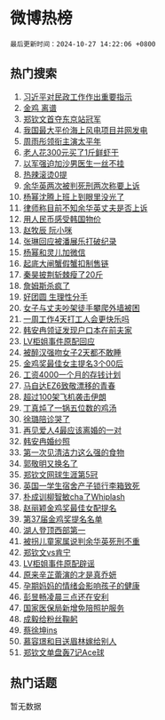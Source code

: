 # 微博热榜

`最后更新时间：2024-10-27 14:22:06 +0800`

## 热门搜索

1. [习近平对民政工作作出重要指示](https://m.weibo.cn/search?containerid=100103type%3D1%26t%3D10%26q%3D%23%E4%B9%A0%E8%BF%91%E5%B9%B3%E5%AF%B9%E6%B0%91%E6%94%BF%E5%B7%A5%E4%BD%9C%E4%BD%9C%E5%87%BA%E9%87%8D%E8%A6%81%E6%8C%87%E7%A4%BA%23&stream_entry_id=51&isnewpage=1&extparam=seat%3D1%26c_type%3D51%26pos%3D0%26cate%3D10103%26q%3D%2523%25E4%25B9%25A0%25E8%25BF%2591%25E5%25B9%25B3%25E5%25AF%25B9%25E6%25B0%2591%25E6%2594%25BF%25E5%25B7%25A5%25E4%25BD%259C%25E4%25BD%259C%25E5%2587%25BA%25E9%2587%258D%25E8%25A6%2581%25E6%258C%2587%25E7%25A4%25BA%2523%26dgr%3D0%26filter_type%3Drealtimehot%26stream_entry_id%3D51%26display_time%3D1730010125%26pre_seqid%3D17300101251360221671244)
1. [金鸡 离谱](https://m.weibo.cn/search?containerid=100103type%3D1%26t%3D10%26q%3D%E9%87%91%E9%B8%A1+%E7%A6%BB%E8%B0%B1&stream_entry_id=31&isnewpage=1&extparam=seat%3D1%26c_type%3D31%26pos%3D0%26cate%3D5001%26lcate%3D5001%26stream_entry_id%3D31%26realpos%3D1%26band_rank%3D1%26dgr%3D0%26q%3D%25E9%2587%2591%25E9%25B8%25A1%2520%25E7%25A6%25BB%25E8%25B0%25B1%26filter_type%3Drealtimehot%26flag%3D1%26display_time%3D1730010125%26pre_seqid%3D17300101251360221671244)
1. [郑钦文首夺东京站冠军](https://m.weibo.cn/search?containerid=100103type%3D1%26t%3D10%26q%3D%23%E9%83%91%E9%92%A6%E6%96%87%E9%A6%96%E5%A4%BA%E4%B8%9C%E4%BA%AC%E7%AB%99%E5%86%A0%E5%86%9B%23&stream_entry_id=31&isnewpage=1&extparam=seat%3D1%26c_type%3D31%26pos%3D1%26cate%3D5001%26lcate%3D5001%26stream_entry_id%3D31%26realpos%3D2%26band_rank%3D2%26dgr%3D0%26q%3D%2523%25E9%2583%2591%25E9%2592%25A6%25E6%2596%2587%25E9%25A6%2596%25E5%25A4%25BA%25E4%25B8%259C%25E4%25BA%25AC%25E7%25AB%2599%25E5%2586%25A0%25E5%2586%259B%2523%26filter_type%3Drealtimehot%26flag%3D1%26display_time%3D1730010125%26pre_seqid%3D17300101251360221671244)
1. [我国最大平价海上风电项目并网发电](https://m.weibo.cn/search?containerid=100103type%3D1%26t%3D10%26q%3D%23%E6%88%91%E5%9B%BD%E6%9C%80%E5%A4%A7%E5%B9%B3%E4%BB%B7%E6%B5%B7%E4%B8%8A%E9%A3%8E%E7%94%B5%E9%A1%B9%E7%9B%AE%E5%B9%B6%E7%BD%91%E5%8F%91%E7%94%B5%23&stream_entry_id=31&isnewpage=1&extparam=seat%3D1%26c_type%3D31%26pos%3D2%26cate%3D5001%26lcate%3D5001%26stream_entry_id%3D31%26realpos%3D3%26band_rank%3D3%26dgr%3D0%26q%3D%2523%25E6%2588%2591%25E5%259B%25BD%25E6%259C%2580%25E5%25A4%25A7%25E5%25B9%25B3%25E4%25BB%25B7%25E6%25B5%25B7%25E4%25B8%258A%25E9%25A3%258E%25E7%2594%25B5%25E9%25A1%25B9%25E7%259B%25AE%25E5%25B9%25B6%25E7%25BD%2591%25E5%258F%2591%25E7%2594%25B5%2523%26filter_type%3Drealtimehot%26flag%3D0%26display_time%3D1730010125%26pre_seqid%3D17300101251360221671244)
1. [周雨彤领衔主演太平年](https://m.weibo.cn/search?containerid=100103type%3D1%26t%3D10%26q%3D%23%E5%91%A8%E9%9B%A8%E5%BD%A4%E9%A2%86%E8%A1%94%E4%B8%BB%E6%BC%94%E5%A4%AA%E5%B9%B3%E5%B9%B4%23&stream_entry_id=31&isnewpage=1&extparam=seat%3D1%26c_type%3D31%26pos%3D3%26cate%3D5001%26lcate%3D5001%26stream_entry_id%3D31%26realpos%3D4%26band_rank%3D4%26dgr%3D0%26q%3D%2523%25E5%2591%25A8%25E9%259B%25A8%25E5%25BD%25A4%25E9%25A2%2586%25E8%25A1%2594%25E4%25B8%25BB%25E6%25BC%2594%25E5%25A4%25AA%25E5%25B9%25B3%25E5%25B9%25B4%2523%26filter_type%3Drealtimehot%26flag%3D2%26display_time%3D1730010125%26pre_seqid%3D17300101251360221671244)
1. [老人花300元买了1斤鲜虾干](https://m.weibo.cn/search?containerid=100103type%3D1%26t%3D10%26q%3D%23%E8%80%81%E4%BA%BA%E8%8A%B1300%E5%85%83%E4%B9%B0%E4%BA%861%E6%96%A4%E9%B2%9C%E8%99%BE%E5%B9%B2%23&stream_entry_id=31&isnewpage=1&extparam=seat%3D1%26c_type%3D31%26pos%3D4%26cate%3D5001%26lcate%3D5001%26stream_entry_id%3D31%26realpos%3D5%26band_rank%3D5%26dgr%3D0%26q%3D%2523%25E8%2580%2581%25E4%25BA%25BA%25E8%258A%25B1300%25E5%2585%2583%25E4%25B9%25B0%25E4%25BA%25861%25E6%2596%25A4%25E9%25B2%259C%25E8%2599%25BE%25E5%25B9%25B2%2523%26filter_type%3Drealtimehot%26flag%3D0%26display_time%3D1730010125%26pre_seqid%3D17300101251360221671244)
1. [以军强迫加沙男医生一丝不挂](https://m.weibo.cn/search?containerid=100103type%3D1%26t%3D10%26q%3D%23%E4%BB%A5%E5%86%9B%E5%BC%BA%E8%BF%AB%E5%8A%A0%E6%B2%99%E7%94%B7%E5%8C%BB%E7%94%9F%E4%B8%80%E4%B8%9D%E4%B8%8D%E6%8C%82%23&stream_entry_id=31&isnewpage=1&extparam=seat%3D1%26c_type%3D31%26pos%3D5%26cate%3D5001%26lcate%3D5001%26stream_entry_id%3D31%26realpos%3D6%26band_rank%3D6%26dgr%3D0%26q%3D%2523%25E4%25BB%25A5%25E5%2586%259B%25E5%25BC%25BA%25E8%25BF%25AB%25E5%258A%25A0%25E6%25B2%2599%25E7%2594%25B7%25E5%258C%25BB%25E7%2594%259F%25E4%25B8%2580%25E4%25B8%259D%25E4%25B8%258D%25E6%258C%2582%2523%26filter_type%3Drealtimehot%26flag%3D0%26display_time%3D1730010125%26pre_seqid%3D17300101251360221671244)
1. [热辣滚烫0提](https://m.weibo.cn/search?containerid=100103type%3D1%26t%3D10%26q%3D%23%E7%83%AD%E8%BE%A3%E6%BB%9A%E7%83%AB0%E6%8F%90%23&stream_entry_id=31&isnewpage=1&extparam=seat%3D1%26c_type%3D31%26pos%3D6%26cate%3D5001%26lcate%3D5001%26stream_entry_id%3D31%26realpos%3D7%26band_rank%3D7%26dgr%3D0%26q%3D%2523%25E7%2583%25AD%25E8%25BE%25A3%25E6%25BB%259A%25E7%2583%25AB0%25E6%258F%2590%2523%26filter_type%3Drealtimehot%26flag%3D2%26display_time%3D1730010125%26pre_seqid%3D17300101251360221671244)
1. [余华英两次被判死刑两次称要上诉](https://m.weibo.cn/search?containerid=100103type%3D1%26t%3D10%26q%3D%23%E4%BD%99%E5%8D%8E%E8%8B%B1%E4%B8%A4%E6%AC%A1%E8%A2%AB%E5%88%A4%E6%AD%BB%E5%88%91%E4%B8%A4%E6%AC%A1%E7%A7%B0%E8%A6%81%E4%B8%8A%E8%AF%89%23&stream_entry_id=31&isnewpage=1&extparam=seat%3D1%26c_type%3D31%26pos%3D7%26cate%3D5001%26lcate%3D5001%26stream_entry_id%3D31%26realpos%3D8%26band_rank%3D8%26dgr%3D0%26q%3D%2523%25E4%25BD%2599%25E5%258D%258E%25E8%258B%25B1%25E4%25B8%25A4%25E6%25AC%25A1%25E8%25A2%25AB%25E5%2588%25A4%25E6%25AD%25BB%25E5%2588%2591%25E4%25B8%25A4%25E6%25AC%25A1%25E7%25A7%25B0%25E8%25A6%2581%25E4%25B8%258A%25E8%25AF%2589%2523%26filter_type%3Drealtimehot%26flag%3D1%26display_time%3D1730010125%26pre_seqid%3D17300101251360221671244)
1. [杨幂沈腾上班上到眼里没光了](https://m.weibo.cn/search?containerid=100103type%3D1%26t%3D10%26q%3D%E6%9D%A8%E5%B9%82%E6%B2%88%E8%85%BE%E4%B8%8A%E7%8F%AD%E4%B8%8A%E5%88%B0%E7%9C%BC%E9%87%8C%E6%B2%A1%E5%85%89%E4%BA%86&stream_entry_id=31&isnewpage=1&extparam=seat%3D1%26c_type%3D31%26pos%3D8%26cate%3D5001%26lcate%3D5001%26stream_entry_id%3D31%26realpos%3D9%26band_rank%3D9%26dgr%3D0%26q%3D%25E6%259D%25A8%25E5%25B9%2582%25E6%25B2%2588%25E8%2585%25BE%25E4%25B8%258A%25E7%258F%25AD%25E4%25B8%258A%25E5%2588%25B0%25E7%259C%25BC%25E9%2587%258C%25E6%25B2%25A1%25E5%2585%2589%25E4%25BA%2586%26filter_type%3Drealtimehot%26flag%3D0%26display_time%3D1730010125%26pre_seqid%3D17300101251360221671244)
1. [律师称目前不知余华英丈夫是否上诉](https://m.weibo.cn/search?containerid=100103type%3D1%26t%3D10%26q%3D%23%E5%BE%8B%E5%B8%88%E7%A7%B0%E7%9B%AE%E5%89%8D%E4%B8%8D%E7%9F%A5%E4%BD%99%E5%8D%8E%E8%8B%B1%E4%B8%88%E5%A4%AB%E6%98%AF%E5%90%A6%E4%B8%8A%E8%AF%89%23&stream_entry_id=31&isnewpage=1&extparam=seat%3D1%26c_type%3D31%26pos%3D9%26cate%3D5001%26lcate%3D5001%26stream_entry_id%3D31%26realpos%3D10%26band_rank%3D10%26dgr%3D0%26q%3D%2523%25E5%25BE%258B%25E5%25B8%2588%25E7%25A7%25B0%25E7%259B%25AE%25E5%2589%258D%25E4%25B8%258D%25E7%259F%25A5%25E4%25BD%2599%25E5%258D%258E%25E8%258B%25B1%25E4%25B8%2588%25E5%25A4%25AB%25E6%2598%25AF%25E5%2590%25A6%25E4%25B8%258A%25E8%25AF%2589%2523%26filter_type%3Drealtimehot%26flag%3D1%26display_time%3D1730010125%26pre_seqid%3D17300101251360221671244)
1. [用人民币感受韩国物价](https://m.weibo.cn/search?containerid=100103type%3D1%26t%3D10%26q%3D%E7%94%A8%E4%BA%BA%E6%B0%91%E5%B8%81%E6%84%9F%E5%8F%97%E9%9F%A9%E5%9B%BD%E7%89%A9%E4%BB%B7&stream_entry_id=31&isnewpage=1&extparam=seat%3D1%26c_type%3D31%26pos%3D10%26cate%3D5001%26lcate%3D5001%26stream_entry_id%3D31%26realpos%3D11%26band_rank%3D11%26dgr%3D0%26q%3D%25E7%2594%25A8%25E4%25BA%25BA%25E6%25B0%2591%25E5%25B8%2581%25E6%2584%259F%25E5%258F%2597%25E9%259F%25A9%25E5%259B%25BD%25E7%2589%25A9%25E4%25BB%25B7%26filter_type%3Drealtimehot%26flag%3D1%26display_time%3D1730010125%26pre_seqid%3D17300101251360221671244)
1. [赵牧辰 阮小咪](https://m.weibo.cn/search?containerid=100103type%3D1%26t%3D10%26q%3D%E8%B5%B5%E7%89%A7%E8%BE%B0+%E9%98%AE%E5%B0%8F%E5%92%AA&stream_entry_id=31&isnewpage=1&extparam=seat%3D1%26c_type%3D31%26pos%3D11%26cate%3D5001%26lcate%3D5001%26stream_entry_id%3D31%26realpos%3D12%26band_rank%3D12%26dgr%3D0%26q%3D%25E8%25B5%25B5%25E7%2589%25A7%25E8%25BE%25B0%2520%25E9%2598%25AE%25E5%25B0%258F%25E5%2592%25AA%26filter_type%3Drealtimehot%26flag%3D1%26display_time%3D1730010125%26pre_seqid%3D17300101251360221671244)
1. [张琳回应被潘展乐打破纪录](https://m.weibo.cn/search?containerid=100103type%3D1%26t%3D10%26q%3D%E5%BC%A0%E7%90%B3%E5%9B%9E%E5%BA%94%E8%A2%AB%E6%BD%98%E5%B1%95%E4%B9%90%E6%89%93%E7%A0%B4%E7%BA%AA%E5%BD%95&stream_entry_id=31&isnewpage=1&extparam=seat%3D1%26c_type%3D31%26pos%3D12%26cate%3D5001%26lcate%3D5001%26stream_entry_id%3D31%26realpos%3D13%26band_rank%3D13%26dgr%3D0%26q%3D%25E5%25BC%25A0%25E7%2590%25B3%25E5%259B%259E%25E5%25BA%2594%25E8%25A2%25AB%25E6%25BD%2598%25E5%25B1%2595%25E4%25B9%2590%25E6%2589%2593%25E7%25A0%25B4%25E7%25BA%25AA%25E5%25BD%2595%26filter_type%3Drealtimehot%26flag%3D1%26display_time%3D1730010125%26pre_seqid%3D17300101251360221671244)
1. [杨幂和灵儿加微信](https://m.weibo.cn/search?containerid=100103type%3D1%26t%3D10%26q%3D%E6%9D%A8%E5%B9%82%E5%92%8C%E7%81%B5%E5%84%BF%E5%8A%A0%E5%BE%AE%E4%BF%A1&stream_entry_id=31&isnewpage=1&extparam=seat%3D1%26c_type%3D31%26pos%3D13%26cate%3D5001%26lcate%3D5001%26stream_entry_id%3D31%26realpos%3D14%26band_rank%3D14%26dgr%3D0%26q%3D%25E6%259D%25A8%25E5%25B9%2582%25E5%2592%258C%25E7%2581%25B5%25E5%2584%25BF%25E5%258A%25A0%25E5%25BE%25AE%25E4%25BF%25A1%26filter_type%3Drealtimehot%26flag%3D1%26display_time%3D1730010125%26pre_seqid%3D17300101251360221671244)
1. [起底大闸蟹假蟹扣制售链](https://m.weibo.cn/search?containerid=100103type%3D1%26t%3D10%26q%3D%23%E8%B5%B7%E5%BA%95%E5%A4%A7%E9%97%B8%E8%9F%B9%E5%81%87%E8%9F%B9%E6%89%A3%E5%88%B6%E5%94%AE%E9%93%BE%23&stream_entry_id=31&isnewpage=1&extparam=seat%3D1%26c_type%3D31%26pos%3D14%26cate%3D5001%26lcate%3D5001%26stream_entry_id%3D31%26realpos%3D15%26band_rank%3D15%26dgr%3D0%26q%3D%2523%25E8%25B5%25B7%25E5%25BA%2595%25E5%25A4%25A7%25E9%2597%25B8%25E8%259F%25B9%25E5%2581%2587%25E8%259F%25B9%25E6%2589%25A3%25E5%2588%25B6%25E5%2594%25AE%25E9%2593%25BE%2523%26filter_type%3Drealtimehot%26flag%3D1%26display_time%3D1730010125%26pre_seqid%3D17300101251360221671244)
1. [秦昊披荆斩棘瘦了20斤](https://m.weibo.cn/search?containerid=100103type%3D1%26t%3D10%26q%3D%E7%A7%A6%E6%98%8A%E6%8A%AB%E8%8D%86%E6%96%A9%E6%A3%98%E7%98%A6%E4%BA%8620%E6%96%A4&stream_entry_id=31&isnewpage=1&extparam=seat%3D1%26c_type%3D31%26pos%3D15%26cate%3D5001%26lcate%3D5001%26stream_entry_id%3D31%26realpos%3D16%26band_rank%3D16%26dgr%3D0%26q%3D%25E7%25A7%25A6%25E6%2598%258A%25E6%258A%25AB%25E8%258D%2586%25E6%2596%25A9%25E6%25A3%2598%25E7%2598%25A6%25E4%25BA%258620%25E6%2596%25A4%26filter_type%3Drealtimehot%26flag%3D1%26display_time%3D1730010125%26pre_seqid%3D17300101251360221671244)
1. [詹姆斯杀疯了](https://m.weibo.cn/search?containerid=100103type%3D1%26t%3D10%26q%3D%23%E8%A9%B9%E5%A7%86%E6%96%AF%E6%9D%80%E7%96%AF%E4%BA%86%23&stream_entry_id=31&isnewpage=1&extparam=seat%3D1%26c_type%3D31%26pos%3D16%26cate%3D5001%26lcate%3D5001%26stream_entry_id%3D31%26realpos%3D17%26band_rank%3D17%26dgr%3D0%26q%3D%2523%25E8%25A9%25B9%25E5%25A7%2586%25E6%2596%25AF%25E6%259D%2580%25E7%2596%25AF%25E4%25BA%2586%2523%26filter_type%3Drealtimehot%26flag%3D1%26display_time%3D1730010125%26pre_seqid%3D17300101251360221671244)
1. [好团圆 生理性分手](https://m.weibo.cn/search?containerid=100103type%3D1%26t%3D10%26q%3D%E5%A5%BD%E5%9B%A2%E5%9C%86+%E7%94%9F%E7%90%86%E6%80%A7%E5%88%86%E6%89%8B&stream_entry_id=31&isnewpage=1&extparam=seat%3D1%26c_type%3D31%26pos%3D17%26cate%3D5001%26lcate%3D5001%26stream_entry_id%3D31%26realpos%3D18%26band_rank%3D18%26dgr%3D0%26q%3D%25E5%25A5%25BD%25E5%259B%25A2%25E5%259C%2586%2520%25E7%2594%259F%25E7%2590%2586%25E6%2580%25A7%25E5%2588%2586%25E6%2589%258B%26filter_type%3Drealtimehot%26flag%3D0%26display_time%3D1730010125%26pre_seqid%3D17300101251360221671244)
1. [女子与丈夫吵架徒手攀爬外墙被困](https://m.weibo.cn/search?containerid=100103type%3D1%26t%3D10%26q%3D%23%E5%A5%B3%E5%AD%90%E4%B8%8E%E4%B8%88%E5%A4%AB%E5%90%B5%E6%9E%B6%E5%BE%92%E6%89%8B%E6%94%80%E7%88%AC%E5%A4%96%E5%A2%99%E8%A2%AB%E5%9B%B0%23&stream_entry_id=31&isnewpage=1&extparam=seat%3D1%26c_type%3D31%26pos%3D18%26cate%3D5001%26lcate%3D5001%26stream_entry_id%3D31%26realpos%3D19%26band_rank%3D19%26dgr%3D0%26q%3D%2523%25E5%25A5%25B3%25E5%25AD%2590%25E4%25B8%258E%25E4%25B8%2588%25E5%25A4%25AB%25E5%2590%25B5%25E6%259E%25B6%25E5%25BE%2592%25E6%2589%258B%25E6%2594%2580%25E7%2588%25AC%25E5%25A4%2596%25E5%25A2%2599%25E8%25A2%25AB%25E5%259B%25B0%2523%26filter_type%3Drealtimehot%26flag%3D1%26display_time%3D1730010125%26pre_seqid%3D17300101251360221671244)
1. [一周工作4天打工人会更快乐吗](https://m.weibo.cn/search?containerid=100103type%3D1%26t%3D10%26q%3D%23%E4%B8%80%E5%91%A8%E5%B7%A5%E4%BD%9C4%E5%A4%A9%E6%89%93%E5%B7%A5%E4%BA%BA%E4%BC%9A%E6%9B%B4%E5%BF%AB%E4%B9%90%E5%90%97%23&stream_entry_id=31&isnewpage=1&extparam=seat%3D1%26c_type%3D31%26pos%3D19%26cate%3D5001%26lcate%3D5001%26stream_entry_id%3D31%26realpos%3D20%26band_rank%3D20%26dgr%3D0%26q%3D%2523%25E4%25B8%2580%25E5%2591%25A8%25E5%25B7%25A5%25E4%25BD%259C4%25E5%25A4%25A9%25E6%2589%2593%25E5%25B7%25A5%25E4%25BA%25BA%25E4%25BC%259A%25E6%259B%25B4%25E5%25BF%25AB%25E4%25B9%2590%25E5%2590%2597%2523%26filter_type%3Drealtimehot%26flag%3D0%26display_time%3D1730010125%26pre_seqid%3D17300101251360221671244)
1. [韩安冉领证发现户口本在前夫家](https://m.weibo.cn/search?containerid=100103type%3D1%26t%3D10%26q%3D%23%E9%9F%A9%E5%AE%89%E5%86%89%E9%A2%86%E8%AF%81%E5%8F%91%E7%8E%B0%E6%88%B7%E5%8F%A3%E6%9C%AC%E5%9C%A8%E5%89%8D%E5%A4%AB%E5%AE%B6%23&stream_entry_id=31&isnewpage=1&extparam=seat%3D1%26c_type%3D31%26pos%3D20%26cate%3D5001%26lcate%3D5001%26stream_entry_id%3D31%26realpos%3D21%26band_rank%3D21%26dgr%3D0%26q%3D%2523%25E9%259F%25A9%25E5%25AE%2589%25E5%2586%2589%25E9%25A2%2586%25E8%25AF%2581%25E5%258F%2591%25E7%258E%25B0%25E6%2588%25B7%25E5%258F%25A3%25E6%259C%25AC%25E5%259C%25A8%25E5%2589%258D%25E5%25A4%25AB%25E5%25AE%25B6%2523%26filter_type%3Drealtimehot%26flag%3D1%26display_time%3D1730010125%26pre_seqid%3D17300101251360221671244)
1. [LV柜姐事件原配回应](https://m.weibo.cn/search?containerid=100103type%3D1%26t%3D10%26q%3D%23LV%E6%9F%9C%E5%A7%90%E4%BA%8B%E4%BB%B6%E5%8E%9F%E9%85%8D%E5%9B%9E%E5%BA%94%23&stream_entry_id=31&isnewpage=1&extparam=seat%3D1%26c_type%3D31%26pos%3D21%26cate%3D5001%26lcate%3D5001%26stream_entry_id%3D31%26realpos%3D22%26band_rank%3D22%26dgr%3D0%26q%3D%2523LV%25E6%259F%259C%25E5%25A7%2590%25E4%25BA%258B%25E4%25BB%25B6%25E5%258E%259F%25E9%2585%258D%25E5%259B%259E%25E5%25BA%2594%2523%26filter_type%3Drealtimehot%26flag%3D2%26display_time%3D1730010125%26pre_seqid%3D17300101251360221671244)
1. [被醉汉强吻女子2天都不敢睡](https://m.weibo.cn/search?containerid=100103type%3D1%26t%3D10%26q%3D%23%E8%A2%AB%E9%86%89%E6%B1%89%E5%BC%BA%E5%90%BB%E5%A5%B3%E5%AD%902%E5%A4%A9%E9%83%BD%E4%B8%8D%E6%95%A2%E7%9D%A1%23&stream_entry_id=31&isnewpage=1&extparam=seat%3D1%26c_type%3D31%26pos%3D22%26cate%3D5001%26lcate%3D5001%26stream_entry_id%3D31%26realpos%3D23%26band_rank%3D23%26dgr%3D0%26q%3D%2523%25E8%25A2%25AB%25E9%2586%2589%25E6%25B1%2589%25E5%25BC%25BA%25E5%2590%25BB%25E5%25A5%25B3%25E5%25AD%25902%25E5%25A4%25A9%25E9%2583%25BD%25E4%25B8%258D%25E6%2595%25A2%25E7%259D%25A1%2523%26filter_type%3Drealtimehot%26flag%3D2%26display_time%3D1730010125%26pre_seqid%3D17300101251360221671244)
1. [金鸡奖最佳女主提名3个00后](https://m.weibo.cn/search?containerid=100103type%3D1%26t%3D10%26q%3D%23%E9%87%91%E9%B8%A1%E5%A5%96%E6%9C%80%E4%BD%B3%E5%A5%B3%E4%B8%BB%E6%8F%90%E5%90%8D3%E4%B8%AA00%E5%90%8E%23&stream_entry_id=31&isnewpage=1&extparam=seat%3D1%26c_type%3D31%26pos%3D23%26cate%3D5001%26lcate%3D5001%26stream_entry_id%3D31%26realpos%3D24%26band_rank%3D24%26dgr%3D0%26q%3D%2523%25E9%2587%2591%25E9%25B8%25A1%25E5%25A5%2596%25E6%259C%2580%25E4%25BD%25B3%25E5%25A5%25B3%25E4%25B8%25BB%25E6%258F%2590%25E5%2590%258D3%25E4%25B8%25AA00%25E5%2590%258E%2523%26filter_type%3Drealtimehot%26flag%3D1%26display_time%3D1730010125%26pre_seqid%3D17300101251360221671244)
1. [工资4000一个月的存钱计划](https://m.weibo.cn/search?containerid=100103type%3D1%26t%3D10%26q%3D%E5%B7%A5%E8%B5%844000%E4%B8%80%E4%B8%AA%E6%9C%88%E7%9A%84%E5%AD%98%E9%92%B1%E8%AE%A1%E5%88%92&stream_entry_id=31&isnewpage=1&extparam=seat%3D1%26c_type%3D31%26pos%3D24%26cate%3D5001%26lcate%3D5001%26stream_entry_id%3D31%26realpos%3D25%26band_rank%3D25%26dgr%3D0%26q%3D%25E5%25B7%25A5%25E8%25B5%25844000%25E4%25B8%2580%25E4%25B8%25AA%25E6%259C%2588%25E7%259A%2584%25E5%25AD%2598%25E9%2592%25B1%25E8%25AE%25A1%25E5%2588%2592%26filter_type%3Drealtimehot%26flag%3D1%26display_time%3D1730010125%26pre_seqid%3D17300101251360221671244)
1. [马自达EZ6致敬漂移的青春](https://m.weibo.cn/search?containerid=100103type%3D1%26t%3D10%26q%3D%23%E9%A9%AC%E8%87%AA%E8%BE%BEEZ6%E8%87%B4%E6%95%AC%E6%BC%82%E7%A7%BB%E7%9A%84%E9%9D%92%E6%98%A5%23&stream_entry_id=31&isnewpage=1&extparam=seat%3D1%26c_type%3D31%26pos%3D25%26cate%3D5001%26dgr%3D0%26stream_entry_id%3D31%26adid%3D260457%26realpos%3D26%26lcate%3D5001%26filter_type%3Drealtimehot%26q%3D%2523%25E9%25A9%25AC%25E8%2587%25AA%25E8%25BE%25BEEZ6%25E8%2587%25B4%25E6%2595%25AC%25E6%25BC%2582%25E7%25A7%25BB%25E7%259A%2584%25E9%259D%2592%25E6%2598%25A5%2523%26band_rank%3D26%26flag%3D0%26display_time%3D1730010125%26pre_seqid%3D17300101251360221671244)
1. [超过100架飞机袭击伊朗](https://m.weibo.cn/search?containerid=100103type%3D1%26t%3D10%26q%3D%23%E8%B6%85%E8%BF%87100%E6%9E%B6%E9%A3%9E%E6%9C%BA%E8%A2%AD%E5%87%BB%E4%BC%8A%E6%9C%97%23&stream_entry_id=31&isnewpage=1&extparam=seat%3D1%26c_type%3D31%26pos%3D26%26cate%3D5001%26lcate%3D5001%26stream_entry_id%3D31%26realpos%3D27%26band_rank%3D27%26dgr%3D0%26q%3D%2523%25E8%25B6%2585%25E8%25BF%2587100%25E6%259E%25B6%25E9%25A3%259E%25E6%259C%25BA%25E8%25A2%25AD%25E5%2587%25BB%25E4%25BC%258A%25E6%259C%2597%2523%26filter_type%3Drealtimehot%26flag%3D0%26display_time%3D1730010125%26pre_seqid%3D17300101251360221671244)
1. [丁真炖了一锅五位数的鸡汤](https://m.weibo.cn/search?containerid=100103type%3D1%26t%3D10%26q%3D%E4%B8%81%E7%9C%9F%E7%82%96%E4%BA%86%E4%B8%80%E9%94%85%E4%BA%94%E4%BD%8D%E6%95%B0%E7%9A%84%E9%B8%A1%E6%B1%A4&stream_entry_id=31&isnewpage=1&extparam=seat%3D1%26c_type%3D31%26pos%3D27%26cate%3D5001%26lcate%3D5001%26stream_entry_id%3D31%26realpos%3D28%26band_rank%3D28%26dgr%3D0%26q%3D%25E4%25B8%2581%25E7%259C%259F%25E7%2582%2596%25E4%25BA%2586%25E4%25B8%2580%25E9%2594%2585%25E4%25BA%2594%25E4%25BD%258D%25E6%2595%25B0%25E7%259A%2584%25E9%25B8%25A1%25E6%25B1%25A4%26filter_type%3Drealtimehot%26flag%3D0%26display_time%3D1730010125%26pre_seqid%3D17300101251360221671244)
1. [徐璐陪诊哭了](https://m.weibo.cn/search?containerid=100103type%3D1%26t%3D10%26q%3D%E5%BE%90%E7%92%90%E9%99%AA%E8%AF%8A%E5%93%AD%E4%BA%86&stream_entry_id=31&isnewpage=1&extparam=seat%3D1%26c_type%3D31%26pos%3D28%26cate%3D5001%26lcate%3D5001%26stream_entry_id%3D31%26realpos%3D29%26band_rank%3D29%26dgr%3D0%26q%3D%25E5%25BE%2590%25E7%2592%2590%25E9%2599%25AA%25E8%25AF%258A%25E5%2593%25AD%25E4%25BA%2586%26filter_type%3Drealtimehot%26flag%3D0%26display_time%3D1730010125%26pre_seqid%3D17300101251360221671244)
1. [再见爱人4最应该离婚的一对](https://m.weibo.cn/search?containerid=100103type%3D1%26t%3D10%26q%3D%E5%86%8D%E8%A7%81%E7%88%B1%E4%BA%BA4%E6%9C%80%E5%BA%94%E8%AF%A5%E7%A6%BB%E5%A9%9A%E7%9A%84%E4%B8%80%E5%AF%B9&stream_entry_id=31&isnewpage=1&extparam=seat%3D1%26c_type%3D31%26pos%3D29%26cate%3D5001%26lcate%3D5001%26stream_entry_id%3D31%26realpos%3D30%26band_rank%3D30%26dgr%3D0%26q%3D%25E5%2586%258D%25E8%25A7%2581%25E7%2588%25B1%25E4%25BA%25BA4%25E6%259C%2580%25E5%25BA%2594%25E8%25AF%25A5%25E7%25A6%25BB%25E5%25A9%259A%25E7%259A%2584%25E4%25B8%2580%25E5%25AF%25B9%26filter_type%3Drealtimehot%26flag%3D0%26display_time%3D1730010125%26pre_seqid%3D17300101251360221671244)
1. [韩安冉婚纱照](https://m.weibo.cn/search?containerid=100103type%3D1%26t%3D10%26q%3D%23%E9%9F%A9%E5%AE%89%E5%86%89%E5%A9%9A%E7%BA%B1%E7%85%A7%23&stream_entry_id=31&isnewpage=1&extparam=seat%3D1%26c_type%3D31%26pos%3D30%26cate%3D5001%26lcate%3D5001%26stream_entry_id%3D31%26realpos%3D31%26band_rank%3D31%26dgr%3D0%26q%3D%2523%25E9%259F%25A9%25E5%25AE%2589%25E5%2586%2589%25E5%25A9%259A%25E7%25BA%25B1%25E7%2585%25A7%2523%26filter_type%3Drealtimehot%26flag%3D1%26display_time%3D1730010125%26pre_seqid%3D17300101251360221671244)
1. [第一次见清洁力这么强的食物](https://m.weibo.cn/search?containerid=100103type%3D1%26t%3D10%26q%3D%E7%AC%AC%E4%B8%80%E6%AC%A1%E8%A7%81%E6%B8%85%E6%B4%81%E5%8A%9B%E8%BF%99%E4%B9%88%E5%BC%BA%E7%9A%84%E9%A3%9F%E7%89%A9&stream_entry_id=31&isnewpage=1&extparam=seat%3D1%26c_type%3D31%26pos%3D31%26cate%3D5001%26lcate%3D5001%26stream_entry_id%3D31%26realpos%3D32%26band_rank%3D32%26dgr%3D0%26q%3D%25E7%25AC%25AC%25E4%25B8%2580%25E6%25AC%25A1%25E8%25A7%2581%25E6%25B8%2585%25E6%25B4%2581%25E5%258A%259B%25E8%25BF%2599%25E4%25B9%2588%25E5%25BC%25BA%25E7%259A%2584%25E9%25A3%259F%25E7%2589%25A9%26filter_type%3Drealtimehot%26flag%3D1%26display_time%3D1730010125%26pre_seqid%3D17300101251360221671244)
1. [郭敬明又换名了](https://m.weibo.cn/search?containerid=100103type%3D1%26t%3D10%26q%3D%23%E9%83%AD%E6%95%AC%E6%98%8E%E5%8F%88%E6%8D%A2%E5%90%8D%E4%BA%86%23&stream_entry_id=31&isnewpage=1&extparam=seat%3D1%26c_type%3D31%26pos%3D32%26cate%3D5001%26lcate%3D5001%26stream_entry_id%3D31%26realpos%3D33%26band_rank%3D33%26dgr%3D0%26q%3D%2523%25E9%2583%25AD%25E6%2595%25AC%25E6%2598%258E%25E5%258F%2588%25E6%258D%25A2%25E5%2590%258D%25E4%25BA%2586%2523%26filter_type%3Drealtimehot%26flag%3D0%26display_time%3D1730010125%26pre_seqid%3D17300101251360221671244)
1. [郑钦文网球生涯第5冠](https://m.weibo.cn/search?containerid=100103type%3D1%26t%3D10%26q%3D%23%E9%83%91%E9%92%A6%E6%96%87%E7%BD%91%E7%90%83%E7%94%9F%E6%B6%AF%E7%AC%AC5%E5%86%A0%23&stream_entry_id=31&isnewpage=1&extparam=seat%3D1%26c_type%3D31%26pos%3D33%26cate%3D5001%26lcate%3D5001%26stream_entry_id%3D31%26realpos%3D34%26band_rank%3D34%26dgr%3D0%26q%3D%2523%25E9%2583%2591%25E9%2592%25A6%25E6%2596%2587%25E7%25BD%2591%25E7%2590%2583%25E7%2594%259F%25E6%25B6%25AF%25E7%25AC%25AC5%25E5%2586%25A0%2523%26filter_type%3Drealtimehot%26flag%3D1%26display_time%3D1730010125%26pre_seqid%3D17300101251360221671244)
1. [英国一学生宿舍产子锁行李箱致死](https://m.weibo.cn/search?containerid=100103type%3D1%26t%3D10%26q%3D%23%E8%8B%B1%E5%9B%BD%E4%B8%80%E5%AD%A6%E7%94%9F%E5%AE%BF%E8%88%8D%E4%BA%A7%E5%AD%90%E9%94%81%E8%A1%8C%E6%9D%8E%E7%AE%B1%E8%87%B4%E6%AD%BB%23&stream_entry_id=31&isnewpage=1&extparam=seat%3D1%26c_type%3D31%26pos%3D34%26cate%3D5001%26lcate%3D5001%26stream_entry_id%3D31%26realpos%3D35%26band_rank%3D35%26dgr%3D0%26q%3D%2523%25E8%258B%25B1%25E5%259B%25BD%25E4%25B8%2580%25E5%25AD%25A6%25E7%2594%259F%25E5%25AE%25BF%25E8%2588%258D%25E4%25BA%25A7%25E5%25AD%2590%25E9%2594%2581%25E8%25A1%258C%25E6%259D%258E%25E7%25AE%25B1%25E8%2587%25B4%25E6%25AD%25BB%2523%26filter_type%3Drealtimehot%26flag%3D0%26display_time%3D1730010125%26pre_seqid%3D17300101251360221671244)
1. [朴成训柳智敏cha了Whiplash](https://m.weibo.cn/search?containerid=100103type%3D1%26t%3D10%26q%3D%23%E6%9C%B4%E6%88%90%E8%AE%AD%E6%9F%B3%E6%99%BA%E6%95%8Fcha%E4%BA%86Whiplash%23&stream_entry_id=31&isnewpage=1&extparam=seat%3D1%26c_type%3D31%26pos%3D35%26cate%3D5001%26lcate%3D5001%26stream_entry_id%3D31%26realpos%3D36%26band_rank%3D36%26dgr%3D0%26q%3D%2523%25E6%259C%25B4%25E6%2588%2590%25E8%25AE%25AD%25E6%259F%25B3%25E6%2599%25BA%25E6%2595%258Fcha%25E4%25BA%2586Whiplash%2523%26filter_type%3Drealtimehot%26flag%3D1%26display_time%3D1730010125%26pre_seqid%3D17300101251360221671244)
1. [赵丽颖金鸡奖最佳女配提名](https://m.weibo.cn/search?containerid=100103type%3D1%26t%3D10%26q%3D%23%E8%B5%B5%E4%B8%BD%E9%A2%96%E9%87%91%E9%B8%A1%E5%A5%96%E6%9C%80%E4%BD%B3%E5%A5%B3%E9%85%8D%E6%8F%90%E5%90%8D%23&stream_entry_id=31&isnewpage=1&extparam=seat%3D1%26c_type%3D31%26pos%3D36%26cate%3D5001%26lcate%3D5001%26stream_entry_id%3D31%26realpos%3D37%26band_rank%3D37%26dgr%3D0%26q%3D%2523%25E8%25B5%25B5%25E4%25B8%25BD%25E9%25A2%2596%25E9%2587%2591%25E9%25B8%25A1%25E5%25A5%2596%25E6%259C%2580%25E4%25BD%25B3%25E5%25A5%25B3%25E9%2585%258D%25E6%258F%2590%25E5%2590%258D%2523%26filter_type%3Drealtimehot%26flag%3D0%26display_time%3D1730010125%26pre_seqid%3D17300101251360221671244)
1. [第37届金鸡奖提名名单](https://m.weibo.cn/search?containerid=100103type%3D1%26t%3D10%26q%3D%23%E7%AC%AC37%E5%B1%8A%E9%87%91%E9%B8%A1%E5%A5%96%E6%8F%90%E5%90%8D%E5%90%8D%E5%8D%95%23&stream_entry_id=31&isnewpage=1&extparam=seat%3D1%26c_type%3D31%26pos%3D37%26cate%3D5001%26lcate%3D5001%26stream_entry_id%3D31%26realpos%3D38%26band_rank%3D38%26dgr%3D0%26q%3D%2523%25E7%25AC%25AC37%25E5%25B1%258A%25E9%2587%2591%25E9%25B8%25A1%25E5%25A5%2596%25E6%258F%2590%25E5%2590%258D%25E5%2590%258D%25E5%258D%2595%2523%26filter_type%3Drealtimehot%26flag%3D0%26display_time%3D1730010125%26pre_seqid%3D17300101251360221671244)
1. [湖人登顶西部第一](https://m.weibo.cn/search?containerid=100103type%3D1%26t%3D10%26q%3D%23%E6%B9%96%E4%BA%BA%E7%99%BB%E9%A1%B6%E8%A5%BF%E9%83%A8%E7%AC%AC%E4%B8%80%23&stream_entry_id=31&isnewpage=1&extparam=seat%3D1%26c_type%3D31%26pos%3D38%26cate%3D5001%26lcate%3D5001%26stream_entry_id%3D31%26realpos%3D39%26band_rank%3D39%26dgr%3D0%26q%3D%2523%25E6%25B9%2596%25E4%25BA%25BA%25E7%2599%25BB%25E9%25A1%25B6%25E8%25A5%25BF%25E9%2583%25A8%25E7%25AC%25AC%25E4%25B8%2580%2523%26filter_type%3Drealtimehot%26flag%3D1%26display_time%3D1730010125%26pre_seqid%3D17300101251360221671244)
1. [被拐儿童家属说判余华英死刑不重](https://m.weibo.cn/search?containerid=100103type%3D1%26t%3D10%26q%3D%23%E8%A2%AB%E6%8B%90%E5%84%BF%E7%AB%A5%E5%AE%B6%E5%B1%9E%E8%AF%B4%E5%88%A4%E4%BD%99%E5%8D%8E%E8%8B%B1%E6%AD%BB%E5%88%91%E4%B8%8D%E9%87%8D%23&stream_entry_id=31&isnewpage=1&extparam=seat%3D1%26c_type%3D31%26pos%3D39%26cate%3D5001%26lcate%3D5001%26stream_entry_id%3D31%26realpos%3D40%26band_rank%3D40%26dgr%3D0%26q%3D%2523%25E8%25A2%25AB%25E6%258B%2590%25E5%2584%25BF%25E7%25AB%25A5%25E5%25AE%25B6%25E5%25B1%259E%25E8%25AF%25B4%25E5%2588%25A4%25E4%25BD%2599%25E5%258D%258E%25E8%258B%25B1%25E6%25AD%25BB%25E5%2588%2591%25E4%25B8%258D%25E9%2587%258D%2523%26filter_type%3Drealtimehot%26flag%3D1%26display_time%3D1730010125%26pre_seqid%3D17300101251360221671244)
1. [郑钦文vs肯宁](https://m.weibo.cn/search?containerid=100103type%3D1%26t%3D10%26q%3D%23%E9%83%91%E9%92%A6%E6%96%87vs%E8%82%AF%E5%AE%81%23&stream_entry_id=31&isnewpage=1&extparam=seat%3D1%26c_type%3D31%26pos%3D40%26cate%3D5001%26lcate%3D5001%26stream_entry_id%3D31%26realpos%3D41%26band_rank%3D41%26dgr%3D0%26q%3D%2523%25E9%2583%2591%25E9%2592%25A6%25E6%2596%2587vs%25E8%2582%25AF%25E5%25AE%2581%2523%26filter_type%3Drealtimehot%26flag%3D0%26display_time%3D1730010125%26pre_seqid%3D17300101251360221671244)
1. [LV柜姐事件原配辟谣](https://m.weibo.cn/search?containerid=100103type%3D1%26t%3D10%26q%3D%23LV%E6%9F%9C%E5%A7%90%E4%BA%8B%E4%BB%B6%E5%8E%9F%E9%85%8D%E8%BE%9F%E8%B0%A3%23&stream_entry_id=31&isnewpage=1&extparam=seat%3D1%26c_type%3D31%26pos%3D41%26cate%3D5001%26lcate%3D5001%26stream_entry_id%3D31%26realpos%3D42%26band_rank%3D42%26dgr%3D0%26q%3D%2523LV%25E6%259F%259C%25E5%25A7%2590%25E4%25BA%258B%25E4%25BB%25B6%25E5%258E%259F%25E9%2585%258D%25E8%25BE%259F%25E8%25B0%25A3%2523%26filter_type%3Drealtimehot%26flag%3D1%26display_time%3D1730010125%26pre_seqid%3D17300101251360221671244)
1. [原来辛芷蕾演的才是真乔妍](https://m.weibo.cn/search?containerid=100103type%3D1%26t%3D10%26q%3D%E5%8E%9F%E6%9D%A5%E8%BE%9B%E8%8A%B7%E8%95%BE%E6%BC%94%E7%9A%84%E6%89%8D%E6%98%AF%E7%9C%9F%E4%B9%94%E5%A6%8D&stream_entry_id=31&isnewpage=1&extparam=seat%3D1%26c_type%3D31%26pos%3D42%26cate%3D5001%26lcate%3D5001%26stream_entry_id%3D31%26realpos%3D43%26band_rank%3D43%26dgr%3D0%26q%3D%25E5%258E%259F%25E6%259D%25A5%25E8%25BE%259B%25E8%258A%25B7%25E8%2595%25BE%25E6%25BC%2594%25E7%259A%2584%25E6%2589%258D%25E6%2598%25AF%25E7%259C%259F%25E4%25B9%2594%25E5%25A6%258D%26filter_type%3Drealtimehot%26flag%3D0%26display_time%3D1730010125%26pre_seqid%3D17300101251360221671244)
1. [孕期妈妈的情绪会影响孩子的健康](https://m.weibo.cn/search?containerid=100103type%3D1%26t%3D10%26q%3D%E5%AD%95%E6%9C%9F%E5%A6%88%E5%A6%88%E7%9A%84%E6%83%85%E7%BB%AA%E4%BC%9A%E5%BD%B1%E5%93%8D%E5%AD%A9%E5%AD%90%E7%9A%84%E5%81%A5%E5%BA%B7&stream_entry_id=31&isnewpage=1&extparam=seat%3D1%26c_type%3D31%26pos%3D43%26cate%3D5001%26lcate%3D5001%26stream_entry_id%3D31%26realpos%3D44%26band_rank%3D44%26dgr%3D0%26q%3D%25E5%25AD%2595%25E6%259C%259F%25E5%25A6%2588%25E5%25A6%2588%25E7%259A%2584%25E6%2583%2585%25E7%25BB%25AA%25E4%25BC%259A%25E5%25BD%25B1%25E5%2593%258D%25E5%25AD%25A9%25E5%25AD%2590%25E7%259A%2584%25E5%2581%25A5%25E5%25BA%25B7%26filter_type%3Drealtimehot%26flag%3D1%26display_time%3D1730010125%26pre_seqid%3D17300101251360221671244)
1. [彭昱畅凌晨三点还在安利](https://m.weibo.cn/search?containerid=100103type%3D1%26t%3D10%26q%3D%23%E5%BD%AD%E6%98%B1%E7%95%85%E5%87%8C%E6%99%A8%E4%B8%89%E7%82%B9%E8%BF%98%E5%9C%A8%E5%AE%89%E5%88%A9%23&stream_entry_id=31&isnewpage=1&extparam=seat%3D1%26c_type%3D31%26pos%3D44%26cate%3D5001%26lcate%3D5001%26stream_entry_id%3D31%26realpos%3D45%26band_rank%3D45%26dgr%3D0%26q%3D%2523%25E5%25BD%25AD%25E6%2598%25B1%25E7%2595%2585%25E5%2587%258C%25E6%2599%25A8%25E4%25B8%2589%25E7%2582%25B9%25E8%25BF%2598%25E5%259C%25A8%25E5%25AE%2589%25E5%2588%25A9%2523%26filter_type%3Drealtimehot%26flag%3D1%26display_time%3D1730010125%26pre_seqid%3D17300101251360221671244)
1. [国家医保局新增免陪照护服务](https://m.weibo.cn/search?containerid=100103type%3D1%26t%3D10%26q%3D%23%E5%9B%BD%E5%AE%B6%E5%8C%BB%E4%BF%9D%E5%B1%80%E6%96%B0%E5%A2%9E%E5%85%8D%E9%99%AA%E7%85%A7%E6%8A%A4%E6%9C%8D%E5%8A%A1%23&stream_entry_id=31&isnewpage=1&extparam=seat%3D1%26c_type%3D31%26pos%3D45%26cate%3D5001%26lcate%3D5001%26stream_entry_id%3D31%26realpos%3D46%26band_rank%3D46%26dgr%3D0%26q%3D%2523%25E5%259B%25BD%25E5%25AE%25B6%25E5%258C%25BB%25E4%25BF%259D%25E5%25B1%2580%25E6%2596%25B0%25E5%25A2%259E%25E5%2585%258D%25E9%2599%25AA%25E7%2585%25A7%25E6%258A%25A4%25E6%259C%258D%25E5%258A%25A1%2523%26filter_type%3Drealtimehot%26flag%3D0%26display_time%3D1730010125%26pre_seqid%3D17300101251360221671244)
1. [成毅给粉丝鞠躬](https://m.weibo.cn/search?containerid=100103type%3D1%26t%3D10%26q%3D%23%E6%88%90%E6%AF%85%E7%BB%99%E7%B2%89%E4%B8%9D%E9%9E%A0%E8%BA%AC%23&stream_entry_id=31&isnewpage=1&extparam=seat%3D1%26c_type%3D31%26pos%3D46%26cate%3D5001%26dgr%3D0%26stream_entry_id%3D31%26adid%3D260990%26realpos%3D47%26lcate%3D5001%26filter_type%3Drealtimehot%26q%3D%2523%25E6%2588%2590%25E6%25AF%2585%25E7%25BB%2599%25E7%25B2%2589%25E4%25B8%259D%25E9%259E%25A0%25E8%25BA%25AC%2523%26band_rank%3D47%26flag%3D0%26display_time%3D1730010125%26pre_seqid%3D17300101251360221671244)
1. [蔡徐坤ins](https://m.weibo.cn/search?containerid=100103type%3D1%26t%3D10%26q%3D%23%E8%94%A1%E5%BE%90%E5%9D%A4ins%23&stream_entry_id=31&isnewpage=1&extparam=seat%3D1%26c_type%3D31%26pos%3D47%26cate%3D5001%26lcate%3D5001%26stream_entry_id%3D31%26realpos%3D48%26band_rank%3D48%26dgr%3D0%26q%3D%2523%25E8%2594%25A1%25E5%25BE%2590%25E5%259D%25A4ins%2523%26filter_type%3Drealtimehot%26flag%3D0%26display_time%3D1730010125%26pre_seqid%3D17300101251360221671244)
1. [慕容璟和目送眉林嫁给别人](https://m.weibo.cn/search?containerid=100103type%3D1%26t%3D10%26q%3D%E6%85%95%E5%AE%B9%E7%92%9F%E5%92%8C%E7%9B%AE%E9%80%81%E7%9C%89%E6%9E%97%E5%AB%81%E7%BB%99%E5%88%AB%E4%BA%BA&stream_entry_id=31&isnewpage=1&extparam=seat%3D1%26c_type%3D31%26pos%3D48%26cate%3D5001%26lcate%3D5001%26stream_entry_id%3D31%26realpos%3D49%26band_rank%3D49%26dgr%3D0%26q%3D%25E6%2585%2595%25E5%25AE%25B9%25E7%2592%259F%25E5%2592%258C%25E7%259B%25AE%25E9%2580%2581%25E7%259C%2589%25E6%259E%2597%25E5%25AB%2581%25E7%25BB%2599%25E5%2588%25AB%25E4%25BA%25BA%26filter_type%3Drealtimehot%26flag%3D1%26display_time%3D1730010125%26pre_seqid%3D17300101251360221671244)
1. [郑钦文单盘轰7记Ace球](https://m.weibo.cn/search?containerid=100103type%3D1%26t%3D10%26q%3D%23%E9%83%91%E9%92%A6%E6%96%87%E5%8D%95%E7%9B%98%E8%BD%B07%E8%AE%B0Ace%E7%90%83%23&stream_entry_id=31&isnewpage=1&extparam=seat%3D1%26c_type%3D31%26pos%3D49%26cate%3D5001%26lcate%3D5001%26stream_entry_id%3D31%26realpos%3D50%26band_rank%3D50%26dgr%3D0%26q%3D%2523%25E9%2583%2591%25E9%2592%25A6%25E6%2596%2587%25E5%258D%2595%25E7%259B%2598%25E8%25BD%25B07%25E8%25AE%25B0Ace%25E7%2590%2583%2523%26filter_type%3Drealtimehot%26flag%3D1%26display_time%3D1730010125%26pre_seqid%3D17300101251360221671244)

## 热门话题

暂无数据
